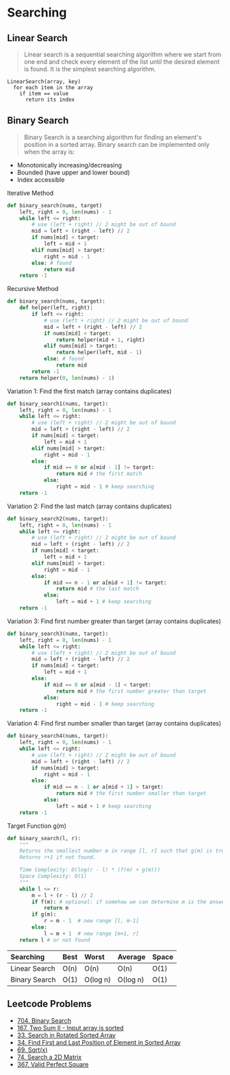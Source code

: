 # Searching

## Linear Search

> Linear search is a sequential searching algorithm where we start from one end and check every element of the list until the desired element is found. It is the simplest searching algorithm.
```
LinearSearch(array, key)
  for each item in the array
    if item == value
      return its index
```

## Binary Search

> Binary Search is a searching algorithm for finding an element's position in a sorted array. Binary search can be implemented only when the array is:
- Monotonically increasing/decreasing
- Bounded (have upper and lower bound)
- Index accessible

Iterative Method
```py
def binary_search(nums, target)
    left, right = 0, len(nums) - 1
    while left <= right:
        # use (left + right) // 2 might be out of bound
        mid = left + (right - left) // 2
        if nums[mid] < target:
            left = mid + 1
        elif nums[mid] > target:
            right = mid - 1
        else: # found
            return mid
    return -1
```

Recursive Method
```py
def binary_search(nums, target):
    def helper(left, right):
        if left <= right:
            # use (left + right) // 2 might be out of bound
            mid = left + (right - left) // 2
            if nums[mid] < target:
                return helper(mid + 1, right)
            elif nums[mid] > target:
                return helper(left, mid - 1)
            else: # found
                return mid
        return -1
    return helper(0, len(nums) - 1)
```

Variation 1: Find the first match (array contains duplicates)
```py
def binary_search1(nums, target):
    left, right = 0, len(nums) - 1
    while left <= right:
        # use (left + right) // 2 might be out of bound
        mid = left + (right - left) // 2
        if nums[mid] < target:
            left = mid + 1
        elif nums[mid] > target:
            right = mid - 1
        else:
            if mid == 0 or a[mid - 1] != target:
                return mid # the first match
            else:
                right = mid - 1 # keep searching
    return -1
```

Variation 2: Find the last match (array contains duplicates)
```py
def binary_search2(nums, target):
    left, right = 0, len(nums) - 1
    while left <= right:
        # use (left + right) // 2 might be out of bound
        mid = left + (right - left) // 2
        if nums[mid] < target:
            left = mid + 1
        elif nums[mid] > target:
            right = mid - 1
        else:
            if mid == n - 1 or a[mid + 1] != target:
                return mid # the last match
            else:
                left = mid + 1 # keep searching
    return -1
```

Variation 3: Find first number greater than target (array contains duplicates)
```py
def binary_search3(nums, target):
    left, right = 0, len(nums) - 1
    while left <= right:
        # use (left + right) // 2 might be out of bound
        mid = left + (right - left) // 2
        if nums[mid] < target:
            left = mid + 1
        else:
            if mid == 0 or a[mid - 1] < target:
                return mid # the first number greater than target
            else:
                right = mid - 1 # keep searching
    return -1
```

Variation 4: Find first number smaller than target (array contains duplicates)
```py
def binary_search4(nums, target):
    left, right = 0, len(nums) - 1
    while left <= right:
        # use (left + right) // 2 might be out of bound
        mid = left + (right - left) // 2
        if nums[mid] > target:
            right = mid - 1
        else:
            if mid == n - 1 or a[mid + 1] > target:
                return mid # the first number smaller than target
            else:
                left = mid + 1 # keep searching
    return -1
```

Target Function g(m)
```py
def binary_search(l, r):
    """
    Returns the smallest number m in range [l, r] such that g(m) is true.
    Returns r+1 if not found.

    Time Complexity: O(log(r - l) * (f(m) + g(m)))
    Space Complexity: O(1)
    """
    while l <= r:
        m = l + (r - l) // 2
        if f(m): # optional: if somehow we can determine m is the answer, return it
            return m
        if g(m):
            r = m - 1  # new range [l, m-1]
        else:
            l = m + 1  # new range [m+1, r]
    return l # or not found
```

| Searching      | Best     | Worst    | Average  | Space     |
| :------------- | :------- | :------- | :------- | :-------- |
| Linear Search  | O(n)     | O(n)     | O(n)     | O(1)      |
| Binary Search  | O(1)     | O(log n) | O(log n) | O(1)      |

## Leetcode Problems
- [704. Binary Search](https://leetcode.com/problems/binary-search/)
- [167. Two Sum II - Input array is sorted](https://leetcode.com/problems/two-sum-ii-input-array-is-sorted/)
- [33. Search in Rotated Sorted Array](https://leetcode.com/problems/search-in-rotated-sorted-array/)
- [34. Find First and Last Position of Element in Sorted Array](https://leetcode.com/problems/find-first-and-last-position-of-element-in-sorted-array/)
- [69. Sqrt(x)](https://leetcode.com/problems/sqrtx/)
- [74. Search a 2D Matrix](https://leetcode.com/problems/search-a-2d-matrix/)
- [367. Valid Perfect Square](https://leetcode.com/problems/valid-perfect-square/)
